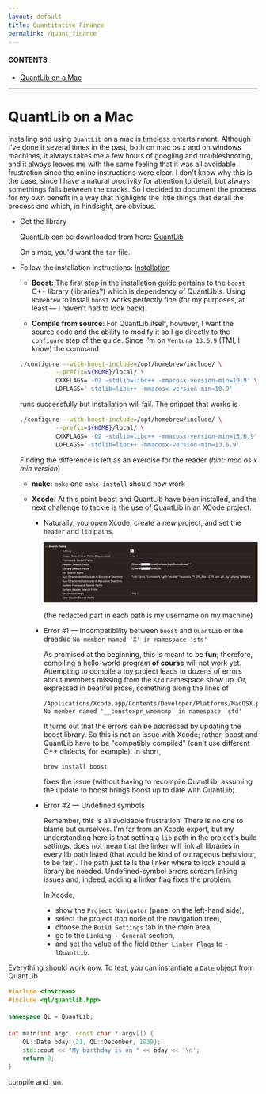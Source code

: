 ```yaml
---
layout: default
title: Quantitative Finance
permalink: /quant_finance
---
```


#### CONTENTS
- [QuantLib on a Mac](#quantlib-on-a-mac)

<hr>

# QuantLib on a Mac
Installing and using `QuantLib` on a mac is timeless entertainment. Although I've done it several times in the past, both on mac os x and on windows machines, it always takes me a few hours of googling and troubleshooting, and it always leaves me with the same feeling that it was all avoidable frustration since the online instructions were clear. I don't know why this is the case, since I have a natural proclivity for attention to detail, but always somethings falls between the cracks. So I decided to document the process for my own benefit in a way that highlights the little things that derail the process and which, in hindsight, are obvious.

- Get the library

  QuantLib can be downloaded from here: [QuantLib](https://github.com/lballabio/QuantLib/releases)

  On a mac, you'd want the `tar` file.

- Follow the installation instructions: [Installation](https://www.quantlib.org/install/macosx.shtml)

  - **Boost:** The first step in the installation guide pertains to the `boost` C++ library (libraries?) which is dependency of QuantLib's. Using `Homebrew` to install `boost` works perfectly fine (for my purposes, at least &mdash; I haven't had to look back).

  - **Compile from source:** For QuantLib itself, however, I want the source code and the ability to modify it so I go directly to the `configure` step of the guide. Since I'm on `Ventura 13.6.9` (TMI, I know) the command

  ```zsh
  ./configure --with-boost-include=/opt/homebrew/include/ \
            --prefix=${HOME}/local/ \
            CXXFLAGS='-O2 -stdlib=libc++ -mmacosx-version-min=10.9' \
            LDFLAGS='-stdlib=libc++ -mmacosx-version-min=10.9'
  ```
  
  runs successfully but installation will fail. The snippet that works is

  ```zsh
  ./configure --with-boost-include=/opt/homebrew/include/ \
            --prefix=${HOME}/local/ \
            CXXFLAGS='-O2 -stdlib=libc++ -mmacosx-version-min=13.6.9' \
            LDFLAGS='-stdlib=libc++ -mmacosx-version-min=13.6.9'
  ```

  Finding the difference is left as an exercise for the reader (*hint: mac os x min version*)

  - **make:** `make` and `make install` should now work

  - **Xcode:** At this point boost and QuantLib have been installed, and the next challenge to tackle is the use of QuantLib in an XCode project.

    - Naturally, you open Xcode, create a new project, and set the `header` and `lib` paths.

      ![XCode search paths](assets/snips/xcode/xcode_search_paths.png)

      (the redacted part in each path is my username on my machine)

    - Error #1 &mdash; Incompatibility between `boost` and `QuantLib` or the dreaded `No member named 'X' in namespace 'std'`
      
      As promised at the beginning, this is meant to be **fun**; therefore, compiling a hello-world program **of course** will not work yet. Attempting to compile a toy project leads to dozens of errors about members missing from the `std` namespace show up. Or, expressed in beatiful prose, something along the lines of
      
      ```
      /Applications/Xcode.app/Contents/Developer/Platforms/MacOSX.platform/Developer/SDKs/MacOSX14.0.sdk/usr/include/c++/v1/__string/char_traits.h:286:17: No member named '__constexpr_wmemcmp' in namespace 'std'
      ```

      It turns out that the errors can be addressed by updating the boost library. So this is not an issue with Xcode; rather, boost and QuantLib have to be "compatibly compiled" (can't use different C++ dialects, for example). In short,

      ```zsh
      brew install boost
      ```

      fixes the issue (without having to recompile QuantLib, assuming the update to boost brings boost up to date with QuantLib).

    - Error #2 &mdash; Undefined symbols

      Remember, this is all avoidable frustration. There is no one to blame but ourselves. I'm far from an Xcode expert, but my understanding here is that setting a `lib` path in the project's build settings, does not mean that the linker will link all libraries in every lib path listed (that would be kind of outrageous behaviour, to be fair). The path just tells the linker where to look should a library be needed. Undefined-symbol errors scream linking issues and, indeed, adding a linker flag fixes the problem.

      In Xcode, 
        - show the `Project Navigator` (panel on the left-hand side),
        - select the project (top node of the navigation tree),
        - choose the `Build Settings` tab in the main area,
        - go to the `Linking - General` section,
        - and set the value of the field `Other Linker Flags` to `-lQuantLib`.

  
Everything should work now. To test, you can instantiate a `Date` object from QuantLib

```c++
#include <iostream>
#include <ql/quantlib.hpp>

namespace QL = QuantLib;

int main(int argc, const char * argv[]) {
    QL::Date bday {31, QL::December, 1939};
    std::cout << "My birthday is on " << bday << '\n';
    return 0;
}
```

compile and run.
